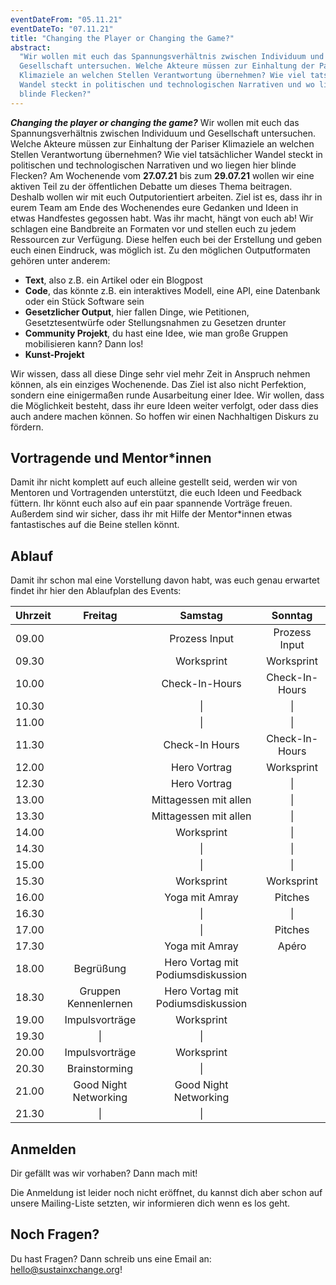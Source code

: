 ```yaml
---
eventDateFrom: "05.11.21"
eventDateTo: "07.11.21"
title: "Changing the Player or Changing the Game?"
abstract:
  "Wir wollen mit euch das Spannungsverhältnis zwischen Individuum und
  Gesellschaft untersuchen. Welche Akteure müssen zur Einhaltung der Pariser
  Klimaziele an welchen Stellen Verantwortung übernehmen? Wie viel tatsächlicher
  Wandel steckt in politischen und technologischen Narrativen und wo liegen hier
  blinde Flecken?"
---
```


**_Changing the player or changing the game?_** Wir wollen mit euch das
Spannungsverhältnis zwischen Individuum und Gesellschaft untersuchen. Welche
Akteure müssen zur Einhaltung der Pariser Klimaziele an welchen Stellen
Verantwortung übernehmen? Wie viel tatsächlicher Wandel steckt in politischen
und technologischen Narrativen und wo liegen hier blinde Flecken? Am Wochenende
vom **27.07.21** bis zum **29.07.21** wollen wir eine aktiven Teil zu der
öffentlichen Debatte um dieses Thema beitragen. Deshalb wollen wir mit euch
Outputorientiert arbeiten. Ziel ist es, dass ihr in eurem Team am Ende des
Wochenendes eure Gedanken und Ideen in etwas Handfestes gegossen habt. Was ihr
macht, hängt von euch ab! Wir schlagen eine Bandbreite an Formaten vor und
stellen euch zu jedem Ressourcen zur Verfügung. Diese helfen euch bei der
Erstellung und geben euch einen Eindruck, was möglich ist. Zu den möglichen
Outputformaten gehören unter anderem:

- **Text**, also z.B. ein Artikel oder ein Blogpost
- **Code**, das könnte z.B. ein interaktives Modell, eine API, eine Datenbank
  oder ein Stück Software sein
- **Gesetzlicher Output**, hier fallen Dinge, wie Petitionen, Gesetztesentwürfe
  oder Stellungsnahmen zu Gesetzen drunter
- **Community Projekt**, du hast eine Idee, wie man große Gruppen mobilisieren
  kann? Dann los!
- **Kunst-Projekt**

Wir wissen, dass all diese Dinge sehr viel mehr Zeit in Anspruch nehmen können,
als ein einziges Wochenende. Das Ziel ist also nicht Perfektion, sondern eine
einigermaßen runde Ausarbeitung einer Idee. Wir wollen, dass die Möglichkeit
besteht, dass ihr eure Ideen weiter verfolgt, oder dass dies auch andere machen
können. So hoffen wir einen Nachhaltigen Diskurs zu fördern.

## Vortragende und Mentor\*innen

Damit ihr nicht komplett auf euch alleine gestellt seid, werden wir von Mentoren
und Vortragenden unterstützt, die euch Ideen und Feedback füttern. Ihr könnt
euch also auf ein paar spannende Vorträge freuen. Außerdem sind wir sicher, dass
ihr mit Hilfe der Mentor\*innen etwas fantastisches auf die Beine stellen könnt.

## Ablauf

Damit ihr schon mal eine Vorstellung davon habt, was euch genau erwartet findet
ihr hier den Ablaufplan des Events:

| Uhrzeit |        Freitag        |              Samstag              |    Sonntag     |
| ------- | :-------------------: | :-------------------------------: | :------------: |
| 09.00   |                       |           Prozess Input           | Prozess Input  |
| 09.30   |                       |            Worksprint             |   Worksprint   |
| 10.00   |                       |          Check-In-Hours           | Check-In-Hours |
| 10.30   |                       |                \|                 |       \|       |
| 11.00   |                       |                \|                 |       \|       |
| 11.30   |                       |          Check-In Hours           | Check-In-Hours |
| 12.00   |                       |           Hero Vortrag            |   Worksprint   |
| 12.30   |                       |           Hero Vortrag            |       \|       |
| 13.00   |                       |       Mittagessen mit allen       |       \|       |
| 13.30   |                       |       Mittagessen mit allen       |       \|       |
| 14.00   |                       |            Worksprint             |       \|       |
| 14.30   |                       |                \|                 |       \|       |
| 15.00   |                       |                \|                 |       \|       |
| 15.30   |                       |            Worksprint             |   Worksprint   |
| 16.00   |                       |          Yoga mit Amray           |    Pitches     |
| 16.30   |                       |                \|                 |       \|       |
| 17.00   |                       |                \|                 |    Pitches     |
| 17.30   |                       |          Yoga mit Amray           |     Apéro      |
| 18.00   |       Begrüßung       | Hero Vortag mit Podiumsdiskussion |                |
| 18.30   | Gruppen Kennenlernen  | Hero Vortag mit Podiumsdiskussion |                |
| 19.00   |    Impulsvorträge     |            Worksprint             |                |
| 19.30   |          \|           |                \|                 |                |
| 20.00   |    Impulsvorträge     |            Worksprint             |                |
| 20.30   |     Brainstorming     |                \|                 |                |
| 21.00   | Good Night Networking |       Good Night Networking       |                |
| 21.30   |          \|           |                \|                 |                |

## Anmelden

Dir gefällt was wir vorhaben? Dann mach mit!

Die Anmeldung ist leider noch nicht eröffnet, du kannst dich aber schon auf
unsere Mailing-Liste setzten, wir informieren dich wenn es los geht.

<SignUp noTranslate mb="2rem"/>

## Noch Fragen?

Du hast Fragen? Dann schreib uns eine Email an: hello@sustainxchange.org!

